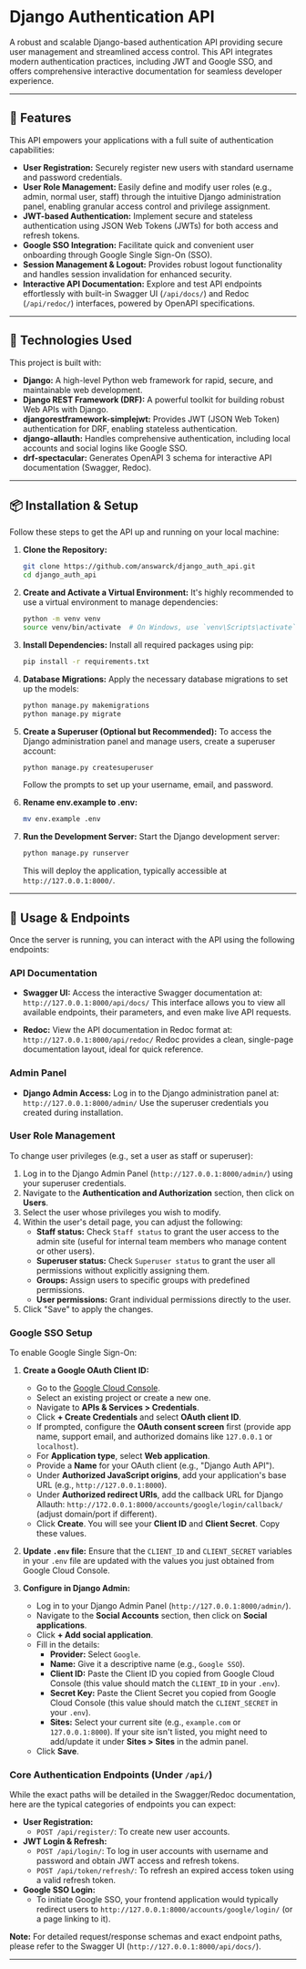 # Django Authentication API

A robust and scalable Django-based authentication API providing secure user management and streamlined access control. This API integrates modern authentication practices, including JWT and Google SSO, and offers comprehensive interactive documentation for seamless developer experience.

-----

## 🚀 Features

This API empowers your applications with a full suite of authentication capabilities:

  * **User Registration:** Securely register new users with standard username and password credentials.
  * **User Role Management:** Easily define and modify user roles (e.g., admin, normal user, staff) through the intuitive Django administration panel, enabling granular access control and privilege assignment.
  * **JWT-based Authentication:** Implement secure and stateless authentication using JSON Web Tokens (JWTs) for both access and refresh tokens.
  * **Google SSO Integration:** Facilitate quick and convenient user onboarding through Google Single Sign-On (SSO).
  * **Session Management & Logout:** Provides robust logout functionality and handles session invalidation for enhanced security.
  * **Interactive API Documentation:** Explore and test API endpoints effortlessly with built-in Swagger UI (`/api/docs/`) and Redoc (`/api/redoc/`) interfaces, powered by OpenAPI specifications.

-----

## 🔧 Technologies Used

This project is built with:

  * **Django:** A high-level Python web framework for rapid, secure, and maintainable web development.
  * **Django REST Framework (DRF):** A powerful toolkit for building robust Web APIs with Django.
  * **djangorestframework-simplejwt:** Provides JWT (JSON Web Token) authentication for DRF, enabling stateless authentication.
  * **django-allauth:** Handles comprehensive authentication, including local accounts and social logins like Google SSO.
  * **drf-spectacular:** Generates OpenAPI 3 schema for interactive API documentation (Swagger, Redoc).

-----

## 📦 Installation & Setup

Follow these steps to get the API up and running on your local machine:

1.  **Clone the Repository:**

    ```bash
    git clone https://github.com/answarck/django_auth_api.git
    cd django_auth_api
    ```

2.  **Create and Activate a Virtual Environment:**
    It's highly recommended to use a virtual environment to manage dependencies:

    ```bash
    python -m venv venv
    source venv/bin/activate  # On Windows, use `venv\Scripts\activate`
    ```

3.  **Install Dependencies:**
    Install all required packages using pip:

    ```bash
    pip install -r requirements.txt
    ```

4.  **Database Migrations:**
    Apply the necessary database migrations to set up the models:

    ```bash
    python manage.py makemigrations
    python manage.py migrate
    ```

5.  **Create a Superuser (Optional but Recommended):**
    To access the Django administration panel and manage users, create a superuser account:

    ```bash
    python manage.py createsuperuser
    ```

    Follow the prompts to set up your username, email, and password.
6.  **Rename env.example to .env:**
    ```bash
    mv env.example .env
    ```

7.  **Run the Development Server:**
    Start the Django development server:

    ```bash
    python manage.py runserver
    ```

    This will deploy the application, typically accessible at `http://127.0.0.1:8000/`.

-----

## 📘 Usage & Endpoints

Once the server is running, you can interact with the API using the following endpoints:

### API Documentation

  * **Swagger UI:** Access the interactive Swagger documentation at:
    `http://127.0.0.1:8000/api/docs/`
    This interface allows you to view all available endpoints, their parameters, and even make live API requests.

  * **Redoc:** View the API documentation in Redoc format at:
    `http://127.0.0.1:8000/api/redoc/`
    Redoc provides a clean, single-page documentation layout, ideal for quick reference.

### Admin Panel

  * **Django Admin Access:** Log in to the Django administration panel at:
    `http://127.0.0.1:8000/admin/`
    Use the superuser credentials you created during installation.

### User Role Management

To change user privileges (e.g., set a user as staff or superuser):

1.  Log in to the Django Admin Panel (`http://127.0.0.1:8000/admin/`) using your superuser credentials.
2.  Navigate to the **Authentication and Authorization** section, then click on **Users**.
3.  Select the user whose privileges you wish to modify.
4.  Within the user's detail page, you can adjust the following:
      * **Staff status:** Check `Staff status` to grant the user access to the admin site (useful for internal team members who manage content or other users).
      * **Superuser status:** Check `Superuser status` to grant the user all permissions without explicitly assigning them.
      * **Groups:** Assign users to specific groups with predefined permissions.
      * **User permissions:** Grant individual permissions directly to the user.
5.  Click "Save" to apply the changes.

### Google SSO Setup

To enable Google Single Sign-On:

1.  **Create a Google OAuth Client ID:**

      * Go to the [Google Cloud Console](https://console.cloud.google.com/).
      * Select an existing project or create a new one.
      * Navigate to **APIs & Services \> Credentials**.
      * Click **+ Create Credentials** and select **OAuth client ID**.
      * If prompted, configure the **OAuth consent screen** first (provide app name, support email, and authorized domains like `127.0.0.1` or `localhost`).
      * For **Application type**, select **Web application**.
      * Provide a **Name** for your OAuth client (e.g., "Django Auth API").
      * Under **Authorized JavaScript origins**, add your application's base URL (e.g., `http://127.0.0.1:8000`).
      * Under **Authorized redirect URIs**, add the callback URL for Django Allauth: `http://172.0.0.1:8000/accounts/google/login/callback/` (adjust domain/port if different).
      * Click **Create**. You will see your **Client ID** and **Client Secret**. Copy these values.

2.  **Update `.env` file:**
    Ensure that the `CLIENT_ID` and `CLIENT_SECRET` variables in your `.env` file are updated with the values you just obtained from Google Cloud Console.

3.  **Configure in Django Admin:**

      * Log in to your Django Admin Panel (`http://127.0.0.1:8000/admin/`).
      * Navigate to the **Social Accounts** section, then click on **Social applications**.
      * Click **+ Add social application**.
      * Fill in the details:
          * **Provider:** Select `Google`.
          * **Name:** Give it a descriptive name (e.g., `Google SSO`).
          * **Client ID:** Paste the Client ID you copied from Google Cloud Console (this value should match the `CLIENT_ID` in your `.env`).
          * **Secret Key:** Paste the Client Secret you copied from Google Cloud Console (this value should match the `CLIENT_SECRET` in your `.env`).
          * **Sites:** Select your current site (e.g., `example.com` or `127.0.0.1:8000`). If your site isn't listed, you might need to add/update it under **Sites \> Sites** in the admin panel.
      * Click **Save**.

  
### Core Authentication Endpoints (Under `/api/`)

While the exact paths will be detailed in the Swagger/Redoc documentation, here are the typical categories of endpoints you can expect:

  * **User Registration:**
      * `POST /api/register/`: To create new user accounts.
  * **JWT Login & Refresh:**
      * `POST /api/login/`: To log in user accounts with username and password and obtain JWT access and refresh tokens.
      * `POST /api/token/refresh/`: To refresh an expired access token using a valid refresh token.
  * **Google SSO Login:**
      * To initiate Google SSO, your frontend application would typically redirect users to `http://127.0.0.1:8000/accounts/google/login/` (or a page linking to it).

**Note:** For detailed request/response schemas and exact endpoint paths, please refer to the Swagger UI (`http://127.0.0.1:8000/api/docs/`).

-----